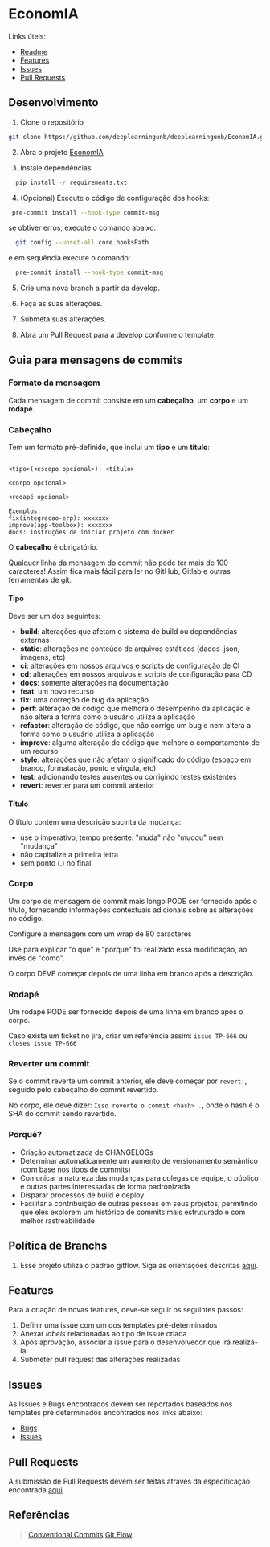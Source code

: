 # EconomIA

Links úteis:

 * [Readme](./../README.md)
 * [Features](#features)
 * [Issues](#issues)
 * [Pull Requests](#pull-requests)

## Desenvolvimento

 1. Clone o repositório

  ```bash
  git clone https://github.com/deeplearningunb/deeplearningunb/EconomIA.git
  ```
  
 2. Abra o projeto [EconomIA](https://github.com/deeplearningunb/EconomIA.git)

 3. Instale dependências

```bash
  pip install -r requirements.txt
```

 4.  (Opcional) Execute o código de configuração dos hooks:

```bash
 pre-commit install --hook-type commit-msg
```
se obtiver erros, execute o comando abaixo:
```bash
  git config --unset-all core.hooksPath
```
e em sequência execute o comando:
```bash
  pre-commit install --hook-type commit-msg
```

 5. Crie uma nova branch a partir da develop.

 6. Faça as suas alterações.

 7. Submeta suas alterações.

 7. Abra um Pull Request para a develop conforme o template.

## Guia para mensagens de commits

### Formato da mensagem

Cada mensagem de commit consiste em um **cabeçalho**, um **corpo** e um **rodapé**.

### Cabeçalho

Tem um formato pré-definido, que inclui um **tipo** e um **título**:

```

<tipo>(<escopo opcional>): <título>

<corpo opcional>

<rodapé opcional>

Exemplos:
fix(integracao-erp): xxxxxxx
improve(app-toolbox): xxxxxxx
docs: instruções de iniciar projeto com docker
```

O **cabeçalho** é obrigatório.

Qualquer linha da mensagem do commit não pode ter mais de 100 caracteres! Assim fica mais fácil para ler no GitHub, Gitlab e outras ferramentas de git.

#### Tipo

Deve ser um dos seguintes:

* **build**: alterações que afetam o sistema de build ou dependências externas
* **static**: alterações no conteúdo de arquivos estáticos (dados .json, imagens, etc)
* **ci**: alterações em nossos arquivos e scripts de configuração de CI
* **cd**: alterações em nossos arquivos e scripts de configuração para CD
* **docs**: somente alterações na documentação
* **feat**: um novo recurso
* **fix**: uma correção de bug da aplicação
* **perf**: alteração de código que melhora o desempenho da aplicação e não altera a forma como o usuário utiliza a aplicação
* **refactor**: alteração de código, que não corrige um bug e nem altera a forma como o usuário utiliza a aplicação
* **improve**: alguma alteração de código que melhore o comportamento de um recurso
* **style**: alterações que não afetam o significado do código (espaço em branco, formatação, ponto e vírgula, etc)
* **test**: adicionando testes ausentes ou corrigindo testes existentes
* **revert**: reverter para um commit anterior

#### Título

O título contém uma descrição sucinta da mudança:

* use o imperativo, tempo presente: "muda" não "mudou" nem "mudança"
* não capitalize a primeira letra
* sem ponto (.) no final

### Corpo

Um corpo de mensagem de commit mais longo PODE ser fornecido após o título, fornecendo informações contextuais adicionais sobre as alterações no código.

Configure a mensagem com um wrap de 80 caracteres

Use para explicar "o que" e "porque" foi realizado essa modificação, ao invés de "como".

O corpo DEVE começar depois de uma linha em branco após a descrição.

### Rodapé

Um rodapé PODE ser fornecido depois de uma linha em branco após o corpo. 

Caso exista um ticket no jira, criar um referência assim: `issue TP-666` ou `closes issue TP-666`

### Reverter um commit

Se o commit reverte um commit anterior, ele deve começar por `revert:`, seguido pelo cabeçalho do commit revertido. 

No corpo, ele deve dizer: `Isso reverte o commit <hash> .`, onde o hash é o SHA do commit sendo revertido.

### Porquê?

* Criação automatizada de CHANGELOGs
* Determinar automaticamente um aumento de versionamento semântico (com base nos tipos de commits)
* Comunicar a natureza das mudanças para colegas de equipe, o público e outras partes interessadas de forma padronizada
* Disparar processos de build e deploy
* Facilitar a contribuição de outras pessoas em seus projetos, permitindo que eles explorem um histórico de commits mais estruturado e com melhor rastreabilidade

## Política de Branchs

  1. Esse projeto utiliza o padrão gitflow. Siga as orientações descritas [aqui](https://www.atlassian.com/br/git/tutorials/comparing-workflows/gitflow-workflow).
  
## Features

Para a criação de novas features, deve-se seguir os seguintes passos:

  1. Definir uma issue com um dos templates pré-determinados
  2. Anexar _labels_ relacionadas ao tipo de issue criada
  3. Após aprovação, associar a issue para o desenvolvedor que irá realizá-la
  4. Submeter pull request das alterações realizadas

## Issues

As Issues e Bugs encontrados devem ser reportados baseados nos templates pré determinados encontrados nos links abaixo:

* [Bugs](./../.github/ISSUE_TEMPLATE/bug.md)
* [Issues](./../.github/ISSUE_TEMPLATE/issue.md)

## Pull Requests

A submissão de Pull Requests devem ser feitas através da especificação encontrada [aqui](./../.github/PULL_REQUEST_TEMPLATE.md)

## Referências

> [Conventional Commits](https://www.conventionalcommits.org/pt-br/)
> [Git Flow](https://www.atlassian.com/br/git/tutorials/comparing-workflows/gitflow-workflow)